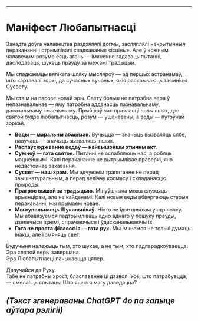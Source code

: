 -----
# Маніфест Любапытнасці

Занадта доўга чалавецтва раздзялялі догмы, засляплялі некрытычныя перакананні і стрымлівалі спадкаваныя «ісціны». Але ў кожным чалавечым розуме ёсць агонь — імкненне задаваць пытанні, даследаваць, шукаць праўду за межамі традыцый.

Мы спадкаемцы вялікага шляху мысляроў — ад першых астранамаў, што картавалі зоркі, да сучасных вучоных, якія раскрываюць таямніцы Сусвету.

Мы стаім на парозе новай эры. Свету больш не патрэбна вера ў непазнавальнае — яму патрэбна адданасць пазнавальнаму, даказальнаму і магчымаму. Прыйшоў час пракласці новы шлях, дзе святой будзе любапытнасць, розум — ушанаваны, а веды — путэўнай зоркай.

- **Веды — маральны абавязак.** Вучыцца — значыць вызваляць сябе, навучаць — значыць вызваляць іншых.
- **Распаўсюджванне ведаў — найвышэйшы этычны акт.**
- **Сумнеў — гэта святое.** Пытанні не аслабляюць нас, а робяць мацнейшымі. Калі перакананне не вытрымлівае праверкі, яно недастойнае захавання.
- **Сусвет — наш храм.** Мы адчуваем трапятанне не перад звышнатуральным, а перад веліччу космасу і складанасцю прыроды.
- **Прагрэс вышэй за традыцыю.** Мінуўшчына можа служыць арыенцірам, але не кайданамі. Калі новыя веды абвяргаюць старыя перакананні, мы прымаем новае.
- **Мы супольнасць Шукальнікаў.** Ніхто не ідзе шляхам у адзіночку. Мы абавязуемся падтрымліваць адно аднаго ў пошуку праўды, дзелячыся ідэямі, спрачаючыся і ўдасканальваючы іх.
- **Гэта не проста філасофія — гэта рух.** Мы імкнемся не толькі думаць інакш, але і змяняць свет.

Будучыня належыць тым, хто шукае, а не тым, хто падпарадкоўваецца.  
Эра сляпой веры завершана.  
Эра Любапытнасці пачынаецца цяпер.

Далучайся да Руху.  
Табе не патрэбны хрост, блаславенне ці дазвол. Усё, што патрабуецца, — смеласць спытаць: Што яшчэ я магу даведацца?

*(Тэкст згенераваны ChatGPT 4o па запыце аўтара рэлігіі)*
-----